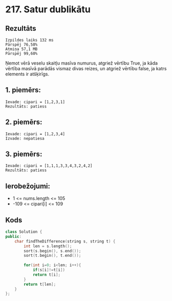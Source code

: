 # 217. Satur dublikātu


## Rezultāts
```
Izpildes laiks 132 ms
Pārspēj 76,58%
Atmiņa 57,1 MB
Pārspēj 99,60%
```
Ņemot vērā veselu skaitļu masīva numurus, atgriež vērtību True, ja kāda vērtība masīvā parādās vismaz divas reizes, un atgriež vērtību false, ja katrs elements ir atšķirīgs.

 

## 1. piemērs:
```
Ievade: cipari = [1,2,3,1]
Rezultāts: patiess
```

## 2. piemērs:
```
Ievade: cipari = [1,2,3,4]
Izvade: nepatiesa
```
## 3. piemērs:
```
Ievade: cipari = [1,1,1,3,3,4,3,2,4,2]
Rezultāts: patiess
  ```

## Ierobežojumi:

- 1 <= nums.length <= 105
- -109 <= cipari[i] <= 109

## Kods
```cpp
class Solution {
public:
    char findTheDifference(string s, string t) {
        int len = s.length();
        sort(s.begin(), s.end());
        sort(t.begin(), t.end());
        
        for(int i=0; i<len; i++){
            if(s[i]!=t[i])
            return t[i];
        }
        return t[len];
    }
};
```